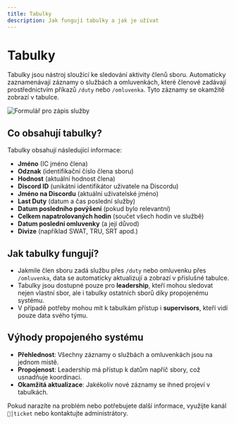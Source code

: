 ```yaml
---
title: Tabulky
description: Jak fungují tabulky a jak je užívat
---
```

<script setup>
  const gAds = import.meta.env.VITE_GADS;
</script>

# Tabulky

Tabulky jsou nástroj sloužící ke sledování aktivity členů sboru. Automaticky zaznamenávají záznamy o službách a omluvenkách, které členové zadávají prostřednictvím příkazů `/duty` nebo `/omluvenka`. Tyto záznamy se okamžitě zobrazí v tabulce.

![Formulář pro zápis služby](/media/assets/bot/tabulky.png)

## **Co obsahují tabulky?**
Tabulky obsahují následující informace:
- **Jméno** (IC jméno člena)
- **Odznak** (identifikační číslo člena sboru)
- **Hodnost** (aktuální hodnost člena)
- **Discord ID** (unikátní identifikátor uživatele na Discordu)
- **Jméno na Discordu** (aktuální uživatelské jméno)
- **Last Duty** (datum a čas poslední služby)
- **Datum posledního povýšení** (pokud bylo relevantní)
- **Celkem napatrolovaných hodin** (součet všech hodin ve službě)
- **Datum poslední omluvenky** (a její důvod)
- **Divize** (například SWAT, TRU, SRT apod.)

## **Jak tabulky fungují?**
- Jakmile člen sboru zadá službu přes `/duty` nebo omluvenku přes `/omluvenka`, data se automaticky aktualizují a zobrazí v příslušné tabulce.
- Tabulky jsou dostupné pouze pro **leadership**, kteří mohou sledovat nejen vlastní sbor, ale i tabulky ostatních sborů díky propojenému systému.
- V případě potřeby mohou mít k tabulkám přístup i **supervisors**, kteří vidí pouze data svého týmu.

## **Výhody propojeného systému**
- **Přehlednost**: Všechny záznamy o službách a omluvenkách jsou na jednom místě.
- **Propojenost**: Leadership má přístup k datům napříč sbory, což usnadňuje koordinaci.
- **Okamžitá aktualizace**: Jakékoliv nové záznamy se ihned projeví v tabulkách.

Pokud narazíte na problém nebo potřebujete další informace, využijte kanál `📨│ticket` nebo kontaktujte administrátory.
